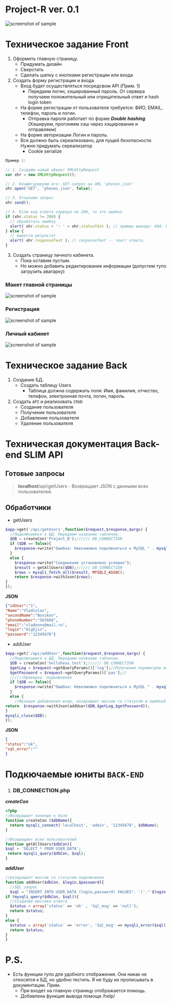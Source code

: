 # Project-R ver. 0.1

![screenshot of sample](https://orijinx-studio.ru/assets/components/images/logo.png)

# Техническое задание Front




1. Оформить главную страницу. 
     * Придумать дизайн 
     * Сверстать 
     * Сделать шапку с кнопками регистрации или входа
2. Создать форму регистрации и входа
     * Вход будет осуществляться посредсвом API (Прим. 1)
       * Передаем логин, хэшированный пароль. От сервера получаем положительный или отрицательный ответ и hash login token  
     * На форме регистрации от пользователя требуется: ФИО, EMAIL, телефон, пароль и логин.
       * Отправка пароля работает по форме ***Double hashing*** (Хэшируем, прогоняем хэш через хэщирование и отправляем)
     * На форме авторизации Логин и пароль.
     * Все должно быть сереализовано, для пущей безопасности. Нужно придумать сереализатор
       * Cookie serialize

```JavaScript
Пример 1:

// 1. Создаём новый объект XMLHttpRequest
var xhr = new XMLHttpRequest();

// 2. Конфигурируем его: GET-запрос на URL 'phones.json'
xhr.open('GET', 'phones.json', false);

// 3. Отсылаем запрос
xhr.send();

// 4. Если код ответа сервера не 200, то это ошибка
if (xhr.status != 200) {
  // обработать ошибку
  alert( xhr.status + ': ' + xhr.statusText ); // пример вывода: 404: Not Found
} else {
  // вывести результат
  alert( xhr.responseText ); // responseText -- текст ответа.
}
```

3. Создать страницу личного кабинета.
     * Пока оставим пустым.
     * Но можно добавить редактирование информации (допустим тупо загрузить аватарку) 



### Макет главной страницы
![screenshot of sample](Documentation_img/index.png)

### Регистрация 
![screenshot of sample](Documentation_img/Reg.png)

### Личный кабинет
![screenshot of sample](Documentation_img/cabinet.png)

# Техническое задание Back
1. Создание БД. 
     * Создать таблицу Users
       * Таблица должна содержать поля: Имя, фамилия, отчество, телефон, электронная почта, логин, пароль.
2. Создать `API` и реализовать `CRUD`
     * Создание пользователя
     * Получение пользователя
     * Добавление пользователя
     * Удаление пользователя

# Техническая документация Back-end SLIM API
## Готовые запросы 
> ***localhost***/api/getUsers - Возвращает JSON с данными всех пользователей.

## Обработчики
* getUsers



```PHP ////Получаем данные всех пользователей
$app->get('/api/getUsers',function($request,$response,$args) {
  //Подключаемся к БД. Передаем название таблички.
  $DB = createCon('Project_B');////// DB_CONNECTION
  if ($DB == false){
    $response->write("Ошибка: Невозможно подключиться к MySQL " . mysqli_connect_error());
  }
  else {
    $response->write("Соединение установлено успешно");
    $result = getAllUsers($DB);////// DB_CONNECTION
    $rows = mysqli_fetch_all($result, MYSQLI_ASSOC);
    return $response->withJson($rows);
}
});
```
**JSON**
``` JSON
{"idUser":"1",
"Name":"Vladislav",
"secondName":"Novikov",
"phoneNumber":"563666",
"email":"vladonnx@mail.ru",
"login":"Highjin",
"password":"12345678"}
```


* addUser



```PHP ////Добавление юзера
$app->get('/api/addUser',function($request,$response,$args) {
  //Подключаемся к БД. Передаем название таблички.
  $DB = createCon('hellohexx_test');////// DB_CONNECTION
  $getLog = $request->getQueryParams()['log'];//Получение параметров из POST.
  $getPassword = $request->getQueryParams()['pas'];//
  //////Проверка  подключения
  if ($DB == false){
    $response->write("Ошибка: Невозможно подключиться к MySQL " . mysqli_connect_error());
  }
  else {
    //Функция добавления юзер, возвращает массив со статусом и ошибкой SQL.
return  $response->withJson(addUser($DB,$getLog,$getPassword));
}
mysqli_close($DB);
});
```
**JSON**
``` JSON
{
"status":"ok",
"sql_error":""
}
```



# Подкючаемые юниты `BACK-END`
1. ### DB_CONNECTION.php
***createCon***
```PHP
<?php
//Возвращает конекшн к базе
function createCon ($dbName){
  return mysqli_connect('localhost', 'admin', '12345678', $dbName);
}

//Возвращает всех пользователей
function getAllUsers($dbCon){
$sql = 'SELECT * FROM USER_DATA';
 return mysqli_query($dbCon, $sql);
}
```
***addUser***
```PHP
//возвращает массив со статусом подключения
function addUser($dbCon, $login,$password){
  //SQL запрос
  $sql = "INSERT INTO USER_DATA (login,password) VALUES". '('."'$login'" . ','.$password . ')';
if (mysqli_query($dbCon, $sql)){
  //Создание массива ответа
  $status = array('status' => 'ok' , 'Sql_msg' => 'null');
  return $status;
}
else {
  $status = array('status' => 'error', 'Sql_msg' => mysqli_error($sql) );
  return $status;
}
}
```


# P.S.
* Есть функции тупо для удобного отображения. Они никак не относятся к БД, но удобно тестить. Я не буду их прописывать в документации.  Прим.
   * При входет на главную страницу  отображается помощь.
   * Добавлена функция вывода помощи /help/







